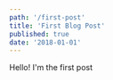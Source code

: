```yaml
---
path: '/first-post'
title: 'First Blog Post'
published: true
date: '2018-01-01'
---
```


Hello! I'm the first post
